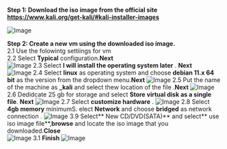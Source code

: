 **Step 1: Download the iso image from the official site https://www.kali.org/get-kali/#kali-installer-images**

![Image](https://github.com/user-attachments/assets/f707939e-cc28-4262-95fe-1df34c12ded3)

**Step 2: Create a new vm using the downloaded iso image.<br>** 
      2.1 Use the folowintg settiings for vm  
      2.2 Select **Typical** configuration.**Next**      
![Image](https://github.com/user-attachments/assets/9ed1bc69-9686-4d32-9778-2f0aec55c400)
      2.3 Select **I will install the operating system later** . **Next**  
![Image](https://github.com/user-attachments/assets/07415f2a-17a8-468d-b93d-083c828e3e92)
      2.4 Select **linux** as operating system and choose **debian 11.x 64 bit**  as the version from the dropdown menu.**Next**
![Image](https://github.com/user-attachments/assets/87d2a0a0-3fae-4552-aa9c-d93110190226)
      2.5 Put the name of the machine as **<initials>_kali** and select thew location of the file .**Next**
![Image](https://github.com/user-attachments/assets/69bbfaee-92d1-490c-8935-5220d720a71a)
      2.6 Dedidcate 25 gb for storage and select **Store virtual disk as a single file**. **Next**
![Image](https://github.com/user-attachments/assets/618cde82-880c-4a2c-8984-2dad9e0ec8b8)
      2.7 Select **customize hardware** .
![Image](https://github.com/user-attachments/assets/fb542b20-49be-41c4-a8f1-394c63c50662)
      2.8 Select **4gb memory** minimumS. elect **Network** and choose **bridged** as network connection .
![Image](https://github.com/user-attachments/assets/b1ba9391-b042-4928-9bcf-6f25a1909d1a)
      3.9 Select** New CD/DVD(SATA)** and select** use iso image file**,**browse** and locate the iso image that you downloaded.**Close**      
![Image](https://github.com/user-attachments/assets/f6cb65f7-c2e8-4239-8db3-e5e10c0c6e82)
      3.1 **Finish**
![Image](https://github.com/user-attachments/assets/25b33667-a2b8-493d-a239-3093b6d21feb)


